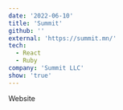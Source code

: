 ```yaml
---
date: '2022-06-10'
title: 'Summit'
github: ''
external: 'https://summit.mn/'
tech:
  - React
  - Ruby
company: 'Summit LLC'
show: 'true'
---
```


Website
